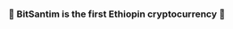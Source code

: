 ### 👋 BitSantim is the first Ethiopin cryptocurrency 👋

<!--
**BitSantim/bitsantim** is a ✨ _special_ ✨ repository because its `README.md` (this file) appears on your GitHub profile.

Here are some ideas to get you started:

- 🔭 I’m currently working on improving the smart contract to make it besster interact with the network.
-->
